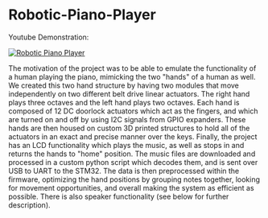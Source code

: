 # Robotic-Piano-Player

Youtube Demonstration:

[![Robotic Piano Player](https://i9.ytimg.com/vi_webp/aeWdHynBX10/mq2.webp?sqp=CJyujK0G-oaymwEmCMACELQB8quKqQMa8AEB-AH-CYAC0AWKAgwIABABGGUgWShLMA8=&rs=AOn4CLC0VVDK9QMJ5O4WsxOxDenrAmgwxQ)](https://youtu.be/aeWdHynBX10)

The motivation of the project was to be able to emulate the functionality of a human playing the piano, mimicking the two "hands" of a human as well. We created this two hand structure by having two modules that move independently on two different belt drive linear actuators. The right hand plays three octaves and the left hand plays two octaves. Each hand is composed of 12 DC doorlock actuators which act as the fingers, and which are turned on and off by using I2C signals from GPIO expanders. These hands are then housed on custom 3D printed structures to hold all of the actuators in an exact and precise manner over the keys. Finally, the project has an LCD functionality which plays the music, as well as stops in and returns the hands to "home" position. The music files are downloaded and processed in a custom python script which decodes them, and is sent over USB to UART to the STM32. The data is then preprocessed within the firmware, optimizing the hand positions by grouping notes together, looking for movement opportunities, and overall making the system as efficient as possible. There is also speaker functionality (see below for further description). 
